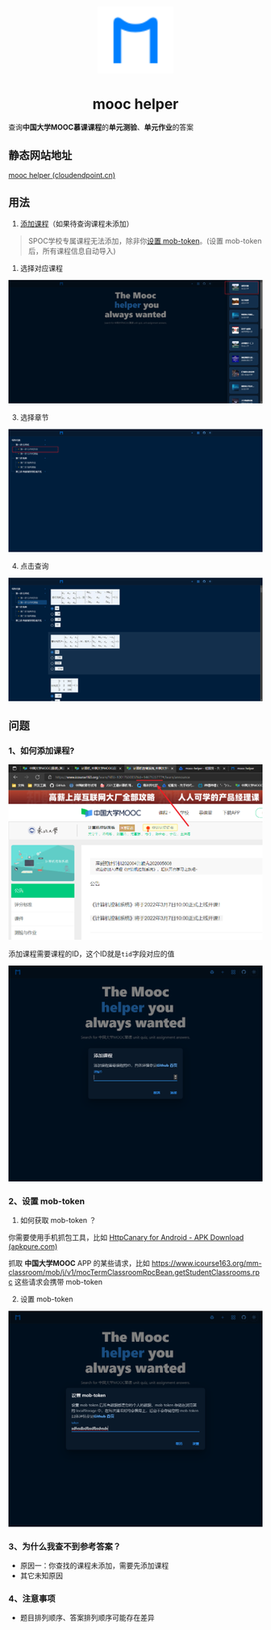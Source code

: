 <p align="center">
  <a href="https://github.com/lujunji-xiaolu/mooc-helper" rel="noopener" target="_blank"><img width="150" src="./public/logo.svg" alt="mooc helper logo"></a>
</p>

<h1 align="center">mooc helper</h1>

查询**中国大学MOOC慕课课程**的**单元测验**、**单元作业**的答案

## 静态网站地址

[mooc helper (cloudendpoint.cn)](https://mooc-helper.web.cloudendpoint.cn/)

## 用法

1. [添加课程](#addCourse)（如果待查询课程未添加）

> SPOC学校专属课程无法添加，除非你[设置 mob-token](#setMobToken)。(设置 mob-token 后，所有课程信息自动导入)

1. 选择对应课程

![选择课程](./docs/images/选择课程.png)

3. 选择章节

![选择章节](./docs/images/选择章节.png)

4. 点击查询

![点击查询](./docs/images/点击查询.png)

## 问题

### 1、如何添加课程?<a name="addCourse"></a>

![课程 id](./docs/images/课程id.png)

添加课程需要课程的ID，这个ID就是`tid`字段对应的值

![添加课程](./docs/images/添加课程.png)

### 2、设置 mob-token<a name="setMobToken"></a>

1. 如何获取 mob-token ？

你需要使用手机抓包工具，比如 [HttpCanary for Android - APK Download (apkpure.com)](https://apkpure.com/httpcanary-—-http-sniffer-capture-analysis/com.guoshi.httpcanary)

抓取 **中国大学MOOC** APP 的某些请求，比如 https://www.icourse163.org/mm-classroom/mob/j/v1/mocTermClassroomRpcBean.getStudentClassrooms.rpc 这些请求会携带 mob-token

2. 设置 mob-token

![设置mob-token](./docs/images/设置mob-token.png)

### 3、为什么我查不到参考答案？

- 原因一：你查找的课程未添加，需要先添加课程
- 其它未知原因

### 4、注意事项

- 题目排列顺序、答案排列顺序可能存在差异
